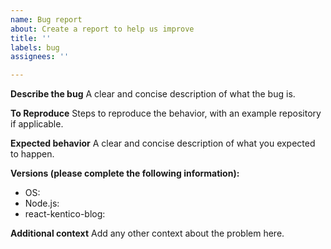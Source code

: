 ```yaml
---
name: Bug report
about: Create a report to help us improve
title: ''
labels: bug
assignees: ''

---
```


**Describe the bug**
A clear and concise description of what the bug is.

**To Reproduce**
Steps to reproduce the behavior, with an example repository if applicable.

**Expected behavior**
A clear and concise description of what you expected to happen.

**Versions (please complete the following information):**
 - OS: 
 - Node.js: 
 - react-kentico-blog: 

**Additional context**
Add any other context about the problem here.
